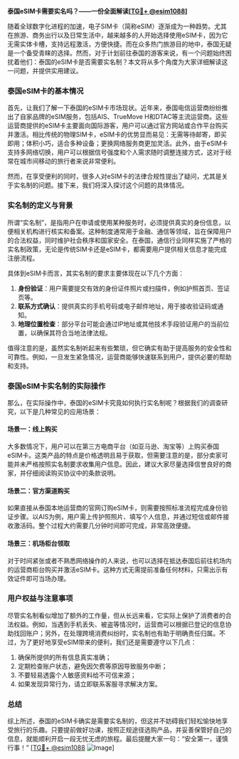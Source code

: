 **泰国eSIM卡需要实名吗？——一份全面解读[[TG💪+ @esim1088](https://t.me/s/esim1088)]**

随着全球数字化进程的加速，电子SIM卡（简称eSIM）逐渐成为一种趋势。尤其在旅游、商务出行以及日常生活中，越来越多的人开始选择使用eSIM卡，因为它无需实体卡槽，支持远程激活，方便快捷。而在众多热门旅游目的地中，泰国无疑是一个备受青睐的选择。然而，对于计划前往泰国的游客来说，有一个问题始终困扰着他们：泰国的eSIM卡是否需要实名制？本文将从多个角度为大家详细解读这一问题，并提供实用建议。

### 泰国eSIM卡的基本情况

首先，让我们了解一下泰国的eSIM卡市场现状。近年来，泰国电信运营商纷纷推出了自家品牌的eSIM服务，包括AIS、TrueMove H和DTAC等主流运营商。这些运营商提供的eSIM卡主要面向国际游客，用户可以通过官方网站或合作平台购买并激活。相比传统的物理SIM卡，eSIM卡的优势显而易见：无需等待邮寄，即买即用；体积小巧，适合多种设备；更换网络服务商更加灵活。此外，由于eSIM卡支持多网络切换，用户可以根据信号强度和个人需求随时调整连接方式，这对于经常在城市间移动的旅行者来说非常便利。

然而，在享受便利的同时，很多人对eSIM卡的法律合规性提出了疑问，尤其是关于实名制的问题。接下来，我们将深入探讨这个问题的具体情况。

### 实名制的定义与背景

所谓“实名制”，是指用户在申请或使用某种服务时，必须提供真实的身份信息，以便相关机构进行核实和备案。这种制度通常用于金融、通信等领域，旨在保障用户的合法权益，同时维护社会秩序和国家安全。在泰国，通信行业同样实施了严格的实名制政策，无论是传统SIM卡还是eSIM卡，都需要用户提供相关信息才能完成注册流程。

具体到eSIM卡而言，其实名制的要求主要体现在以下几个方面：

1. **身份验证**：用户需要提交有效的身份证件照片或扫描件，例如护照首页、签证页等。
2. **联系方式确认**：提供真实的手机号码或电子邮件地址，用于接收验证码或通知。
3. **地理位置检查**：部分平台可能会通过IP地址或其他技术手段验证用户的当前位置，以确保其符合当地法律法规。

值得注意的是，虽然实名制听起来有些繁琐，但它确实有助于提高服务的安全性和可靠性。例如，一旦发生紧急情况，运营商能够快速联系到用户，提供必要的帮助和支持。

### 泰国eSIM卡实名制的实际操作

那么，在实际操作中，泰国的eSIM卡究竟如何执行实名制呢？根据我们的调查研究，以下是几种常见的应用场景：

#### 场景一：线上购买

大多数情况下，用户可以在第三方电商平台（如亚马逊、淘宝等）上购买泰国eSIM卡。这类产品的特点是价格透明且易于获取，但需要注意的是，部分卖家可能并未严格按照实名制要求收集用户信息。因此，建议大家尽量选择信誉良好的商家，并仔细阅读购买协议中的条款说明。

#### 场景二：官方渠道购买

如果直接从泰国本地运营商的官网订购eSIM卡，则需要按照标准流程完成身份验证步骤。以AIS为例，用户需上传护照照片、填写个人信息，并通过短信或邮件接收激活码。整个过程大约需要几分钟时间即可完成，非常高效便捷。

#### 场景三：机场柜台领取

对于时间紧张或者不熟悉网络操作的人来说，也可以选择在抵达泰国后前往机场内的运营商柜台购买并激活eSIM卡。这种方式无需提前准备任何材料，只需出示有效证件即可当场办理。

### 用户权益与注意事项

尽管实名制看似增加了额外的工作量，但从长远来看，它实际上保护了消费者的合法权益。例如，当遇到手机丢失、被盗等情况时，运营商可以根据已登记的信息协助找回账户；另外，在处理跨境消费纠纷时，实名制也有助于明确责任归属。不过，为了更好地享受eSIM带来的便利，我们还是需要遵守以下几点：

1. 确保所提供的所有信息真实准确；
2. 定期检查账户状态，避免因欠费等原因导致服务中断；
3. 不要轻易透露个人敏感资料给不可信来源；
4. 如果发现异常行为，请立即联系客服寻求解决方案。

### 总结

综上所述，泰国的eSIM卡确实是需要实名制的，但这并不妨碍我们轻松愉快地享受旅行的乐趣。只要提前做好功课，按照正规途径选购产品，并妥善保管好自己的信息，就能顺利开启一段无忧无虑的旅程。最后提醒大家一句：“安全第一，谨慎行事！” [[TG💪+ @esim1088](https://t.me/s/esim1088) ![Image](https://i.postimg.cc/4NQfJmqS/Snipaste-2025-05-13-00-14-12.png)]